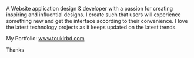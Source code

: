 A Website application design & developer with a passion for creating inspiring and influential designs. I create such that users will experience something new and get the interface according to their convenience. I love the latest technology projects as it keeps updated on the latest trends.

My Portfolio: www.toukirbd.com

Thanks

<!---
ToukirRj/ToukirRj is a ✨ special ✨ repository because its `README.md` (this file) appears on your GitHub profile.
You can click the Preview link to take a look at your changes.
--->
